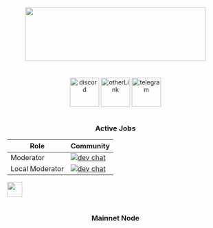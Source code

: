 #
<div align="center">

<div id="header" align="center">
  <img src="https://media.giphy.com/media/v1.Y2lkPTc5MGI3NjExMzNmZTIxZmE3ZmY3MzRiMDcwNDJhYTQ5ZmNlY2YxMWE1OWIyYmVkNSZlcD12MV9pbnRlcm5hbF9naWZzX2dpZklkJmN0PWc/mVBlqOD4ra9jQiI3cC/giphy.gif" height="125" width="420"/>
</div>


#
 <div align="center">
 
[<img align="center" src='https://user-images.githubusercontent.com/98658943/205914724-e13cb3c4-488f-40ba-9bc1-14de1248bae4.png' alt='discord' height='68'>](https://discordapp.com/users/873803230042263563) [<img align="center" src='https://user-images.githubusercontent.com/98658943/205915275-701e66b5-3c5b-4934-9136-bb7e52fed3c8.png' alt='otherLink' height='68'>](https://www.megumii.xyz)  [<img align="center" src='https://user-images.githubusercontent.com/98658943/205914646-7182af0d-7bf3-468d-bbde-8e23703e4aad.png' alt='telegram' height='68'>](https://t.me/KatouMegumii)


  </div>
</div>


#
<div align="center">
  
### Active Jobs
  
| Role | Community |
|----------|---------------------|
| Moderator | [![dev chat](https://discord.com/api/guilds/789009413976883220/widget.png?style=banner2)]([https://discord.gg/findora]) |
| Local Moderator | [![dev chat](https://discordapp.com/api/guilds/753398645507883099/widget.png?style=banner2)]([https://discord.gg/sarcophagus-community-753398645507883099]) |

</div>
  

<div align="center">
  <div style="display: flex; align-items: flex-start;">
 <img align="top" src="https://komarev.com/ghpvc/?username=Megumiiiiii&color=ff69b4&style=plastic&label=Visitors" height='35'/>

  </div>
</div>

#
<div align="center">
  
### Mainnet Node

<img src='https://user-images.githubusercontent.com/98658943/205897599-400caf9f-24ee-44bd-b97b-3639c010d80b.png' alt='' heigth='100' /> [<img src='https://user-images.githubusercontent.com/98658943/205898328-67613d4a-2eaa-4cda-b72e-78c664c57d02.png' alt='' heigth='100' />](https://gw.mises.site/validators/misesvaloper16vlm7rw3yrmjyfgjxu6yftxhny2xllg7gkgln2)


 
  </div>
</div>





